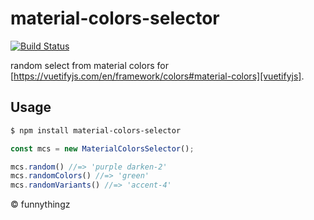 # material-colors-selector

[![Build Status](https://travis-ci.org/funnythingz/material-colors-selector.svg?branch=master)](https://travis-ci.org/funnythingz/material-colors-selector)

random select from material colors for [https://vuetifyjs.com/en/framework/colors#material-colors][vuetifyjs].

## Usage

```bash
$ npm install material-colors-selector
```

```javascript
const mcs = new MaterialColorsSelector();

mcs.random() //=> 'purple darken-2'
mcs.randomColors() //=> 'green'
mcs.randomVariants() //=> 'accent-4'
```

&copy; funnythingz
